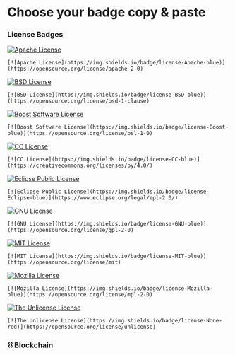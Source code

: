 # Choose your badge copy & paste

### License Badges

[![Apache License](https://img.shields.io/badge/license-Apache-blue)](https://opensource.org/license/apache-2-0)
```
[![Apache License](https://img.shields.io/badge/license-Apache-blue)](https://opensource.org/license/apache-2-0)
```
[![BSD License](https://img.shields.io/badge/license-BSD-blue)](https://opensource.org/license/bsd-1-clause) 
```
[![BSD License](https://img.shields.io/badge/license-BSD-blue)](https://opensource.org/license/bsd-1-clause) 
```
[![Boost Software License](https://img.shields.io/badge/license-Boost-blue)](https://opensource.org/license/bsl-1-0)
```
[![Boost Software License](https://img.shields.io/badge/license-Boost-blue)](https://opensource.org/license/bsl-1-0)
``` 
[![CC License](https://img.shields.io/badge/license-CC-blue)](https://creativecommons.org/licenses/by/4.0/)
```
[![CC License](https://img.shields.io/badge/license-CC-blue)](https://creativecommons.org/licenses/by/4.0/)
```
[![Eclipse Public License](https://img.shields.io/badge/license-Eclipse-blue)](https://www.eclipse.org/legal/epl-2.0/)
```
[![Eclipse Public License](https://img.shields.io/badge/license-Eclipse-blue)](https://www.eclipse.org/legal/epl-2.0/)
``` 
[![GNU License](https://img.shields.io/badge/license-GNU-blue)](https://opensource.org/license/gpl-2-0)
```
[![GNU License](https://img.shields.io/badge/license-GNU-blue)](https://opensource.org/license/gpl-2-0)
```
[![MIT License](https://img.shields.io/badge/license-MIT-blue)](https://opensource.org/license/mit)
```
[![MIT License](https://img.shields.io/badge/license-MIT-blue)](https://opensource.org/license/mit)
```
[![Mozilla License](https://img.shields.io/badge/license-Mozilla-blue)](https://opensource.org/license/mpl-2-0)
```
[![Mozilla License](https://img.shields.io/badge/license-Mozilla-blue)](https://opensource.org/license/mpl-2-0)
```
[![The Unlicense License](https://img.shields.io/badge/license-None-red)](https://opensource.org/license/unlicense)
```
[![The Unlicense License](https://img.shields.io/badge/license-None-red)](https://opensource.org/license/unlicense)
```

### ⛓️ Blockchain

